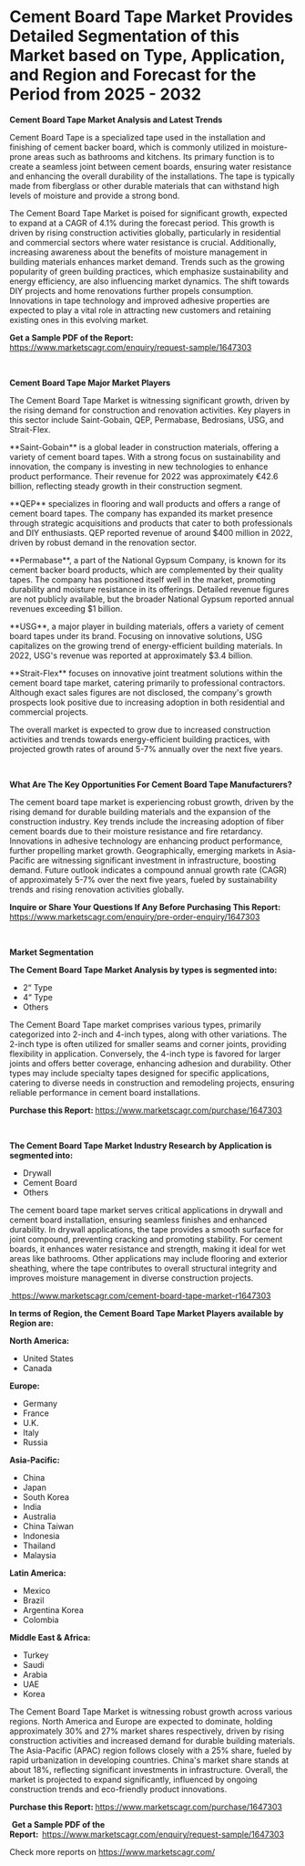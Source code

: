 <p><h1>Cement Board Tape Market Provides Detailed Segmentation of this Market based on Type, Application, and Region and Forecast for the Period from 2025 - 2032</h1></p><p><strong>Cement Board Tape Market Analysis and Latest Trends</strong></p>
<p><p>Cement Board Tape is a specialized tape used in the installation and finishing of cement backer board, which is commonly utilized in moisture-prone areas such as bathrooms and kitchens. Its primary function is to create a seamless joint between cement boards, ensuring water resistance and enhancing the overall durability of the installations. The tape is typically made from fiberglass or other durable materials that can withstand high levels of moisture and provide a strong bond.</p><p>The Cement Board Tape Market is poised for significant growth, expected to expand at a CAGR of 4.1% during the forecast period. This growth is driven by rising construction activities globally, particularly in residential and commercial sectors where water resistance is crucial. Additionally, increasing awareness about the benefits of moisture management in building materials enhances market demand. Trends such as the growing popularity of green building practices, which emphasize sustainability and energy efficiency, are also influencing market dynamics. The shift towards DIY projects and home renovations further propels consumption. Innovations in tape technology and improved adhesive properties are expected to play a vital role in attracting new customers and retaining existing ones in this evolving market.</p></p>
<p><strong>Get a Sample PDF of the Report:&nbsp;</strong> <a href="https://www.marketscagr.com/enquiry/request-sample/1647303?utm_campaign=2304&utm_medium=2&utm_source=Github&utm_content=ia&utm_term=05042025&utm_id=cement-board-tape">https://www.marketscagr.com/enquiry/request-sample/1647303</a></p>
<p>&nbsp;</p>
<p><strong>Cement Board Tape Major Market Players</strong></p>
<p><p>The Cement Board Tape Market is witnessing significant growth, driven by the rising demand for construction and renovation activities. Key players in this sector include Saint-Gobain, QEP, Permabase, Bedrosians, USG, and Strait-Flex.</p><p>**Saint-Gobain** is a global leader in construction materials, offering a variety of cement board tapes. With a strong focus on sustainability and innovation, the company is investing in new technologies to enhance product performance. Their revenue for 2022 was approximately €42.6 billion, reflecting steady growth in their construction segment.</p><p>**QEP** specializes in flooring and wall products and offers a range of cement board tapes. The company has expanded its market presence through strategic acquisitions and products that cater to both professionals and DIY enthusiasts. QEP reported revenue of around $400 million in 2022, driven by robust demand in the renovation sector.</p><p>**Permabase**, a part of the National Gypsum Company, is known for its cement backer board products, which are complemented by their quality tapes. The company has positioned itself well in the market, promoting durability and moisture resistance in its offerings. Detailed revenue figures are not publicly available, but the broader National Gypsum reported annual revenues exceeding $1 billion.</p><p>**USG**, a major player in building materials, offers a variety of cement board tapes under its brand. Focusing on innovative solutions, USG capitalizes on the growing trend of energy-efficient building materials. In 2022, USG's revenue was reported at approximately $3.4 billion.</p><p>**Strait-Flex** focuses on innovative joint treatment solutions within the cement board tape market, catering primarily to professional contractors. Although exact sales figures are not disclosed, the company's growth prospects look positive due to increasing adoption in both residential and commercial projects.</p><p>The overall market is expected to grow due to increased construction activities and trends towards energy-efficient building practices, with projected growth rates of around 5-7% annually over the next five years.</p></p>
<p>&nbsp;</p>
<p><strong>What Are The Key Opportunities For Cement Board Tape Manufacturers?</strong></p>
<p><p>The cement board tape market is experiencing robust growth, driven by the rising demand for durable building materials and the expansion of the construction industry. Key trends include the increasing adoption of fiber cement boards due to their moisture resistance and fire retardancy. Innovations in adhesive technology are enhancing product performance, further propelling market growth. Geographically, emerging markets in Asia-Pacific are witnessing significant investment in infrastructure, boosting demand. Future outlook indicates a compound annual growth rate (CAGR) of approximately 5-7% over the next five years, fueled by sustainability trends and rising renovation activities globally.</p></p>
<p><strong>Inquire or Share Your Questions If Any Before Purchasing This Report:</strong> <a href="https://www.marketscagr.com/enquiry/pre-order-enquiry/1647303?utm_campaign=2304&utm_medium=2&utm_source=Github&utm_content=ia&utm_term=05042025&utm_id=cement-board-tape">https://www.marketscagr.com/enquiry/pre-order-enquiry/1647303</a></p>
<p>&nbsp;</p>
<p><strong>Market Segmentation</strong></p>
<p><strong>The Cement Board Tape Market Analysis by types is segmented into:</strong></p>
<p><ul><li>2“ Type</li><li>4“ Type</li><li>Others</li></ul></p>
<p><p>The Cement Board Tape market comprises various types, primarily categorized into 2-inch and 4-inch types, along with other variations. The 2-inch type is often utilized for smaller seams and corner joints, providing flexibility in application. Conversely, the 4-inch type is favored for larger joints and offers better coverage, enhancing adhesion and durability. Other types may include specialty tapes designed for specific applications, catering to diverse needs in construction and remodeling projects, ensuring reliable performance in cement board installations.</p></p>
<p><strong>Purchase this Report:&nbsp;</strong><a href="https://www.marketscagr.com/purchase/1647303?utm_campaign=2304&utm_medium=2&utm_source=Github&utm_content=ia&utm_term=05042025&utm_id=cement-board-tape">https://www.marketscagr.com/purchase/1647303</a></p>
<p>&nbsp;</p>
<p><strong>The Cement Board Tape Market Industry Research by Application is segmented into:</strong></p>
<p><ul><li>Drywall</li><li>Cement Board</li><li>Others</li></ul></p>
<p><p>The cement board tape market serves critical applications in drywall and cement board installation, ensuring seamless finishes and enhanced durability. In drywall applications, the tape provides a smooth surface for joint compound, preventing cracking and promoting stability. For cement boards, it enhances water resistance and strength, making it ideal for wet areas like bathrooms. Other applications may include flooring and exterior sheathing, where the tape contributes to overall structural integrity and improves moisture management in diverse construction projects.</p></p>
<p><a href="https://www.marketscagr.com/cement-board-tape-market-r1647303?utm_campaign=2304&utm_medium=2&utm_source=Github&utm_content=ia&utm_term=05042025&utm_id=cement-board-tape">&nbsp;https://www.marketscagr.com/cement-board-tape-market-r1647303</a></p>
<p><strong>In terms of Region, the Cement Board Tape Market Players available by Region are:</strong></p>
<p>
    <p> <strong> North America: </strong>
        <ul>
            <li>United States</li>
            <li>Canada</li>
        </ul>
        </p> 
    <p> <strong> Europe: </strong>
        <ul>
            <li>Germany</li>
            <li>France</li>
            <li>U.K.</li>
            <li>Italy</li>
            <li>Russia</li>
        </ul>
        </p> 
    <p> <strong> Asia-Pacific: </strong>
        <ul>
            <li>China</li>
            <li>Japan</li>
            <li>South Korea</li>
            <li>India</li>
            <li>Australia</li>
            <li>China Taiwan</li>
            <li>Indonesia</li>
            <li>Thailand</li>
            <li>Malaysia</li>
        </ul>
        </p> 
    <p> <strong> Latin America: </strong>
        <ul>
            <li>Mexico</li>
            <li>Brazil</li>
            <li>Argentina Korea</li>
            <li>Colombia</li>
        </ul>
        </p> 
    <p> <strong> Middle East & Africa: </strong>
        <ul>
            <li>Turkey</li>
            <li>Saudi</li>
            <li>Arabia</li>
            <li>UAE</li>
            <li>Korea</li>
        </ul>
    </p>
    </p>
<p><p>The Cement Board Tape Market is witnessing robust growth across various regions. North America and Europe are expected to dominate, holding approximately 30% and 27% market shares respectively, driven by rising construction activities and increased demand for durable building materials. The Asia-Pacific (APAC) region follows closely with a 25% share, fueled by rapid urbanization in developing countries. China's market share stands at about 18%, reflecting significant investments in infrastructure. Overall, the market is projected to expand significantly, influenced by ongoing construction trends and eco-friendly product innovations.</p></p>
<p><strong>Purchase this Report: </strong><a href="https://www.marketscagr.com/purchase/1647303?utm_campaign=2304&utm_medium=2&utm_source=Github&utm_content=ia&utm_term=05042025&utm_id=cement-board-tape">https://www.marketscagr.com/purchase/1647303</a></p>
<p>&nbsp;<strong>Get a Sample PDF of the Report:&nbsp;&nbsp;</strong><a href="https://www.marketscagr.com/enquiry/request-sample/1647303?utm_campaign=2304&utm_medium=2&utm_source=Github&utm_content=ia&utm_term=05042025&utm_id=cement-board-tape">https://www.marketscagr.com/enquiry/request-sample/1647303</a></p>
<p><strong></strong></p>
<p>Check more reports on <a href="https://www.marketscagr.com/?utm_campaign=2304&utm_medium=2&utm_source=Github&utm_content=ia&utm_term=05042025&utm_id=cement-board-tape">https://www.marketscagr.com/</a></p>